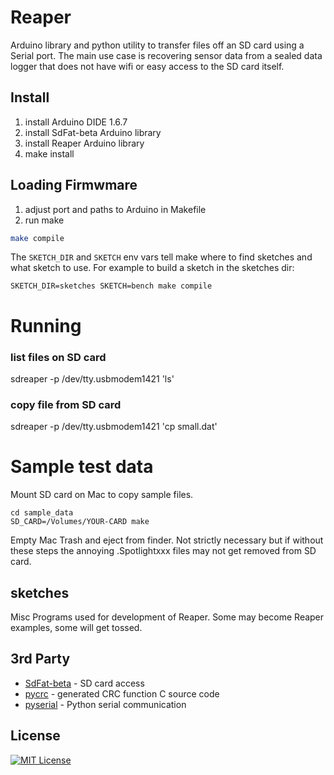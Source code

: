 # Reaper

Arduino library and python utility to transfer files off an SD card using a
Serial port. The main use case is recovering sensor data from a sealed data
logger that does not have wifi or easy access  to the SD card itself.

## Install
1. install Arduino DIDE 1.6.7
1. install SdFat-beta Arduino library
1. install Reaper Arduino library
1. make install

## Loading Firmwmare

1. adjust port and paths to Arduino in Makefile
1. run make

```bash
make compile
```

The `SKETCH_DIR` and `SKETCH` env vars tell make where to find sketches and what
sketch to use. For example to build a sketch in the sketches dir:

```
SKETCH_DIR=sketches SKETCH=bench make compile
```

# Running

### list files on SD card
sdreaper -p /dev/tty.usbmodem1421 'ls'

### copy file from SD card
sdreaper -p /dev/tty.usbmodem1421 'cp small.dat'


# Sample test data

Mount SD card on Mac to copy sample files.

```
cd sample_data
SD_CARD=/Volumes/YOUR-CARD make
```

Empty Mac Trash and eject from finder. Not strictly necessary but if without
these steps the annoying .Spotlightxxx files may not get removed from SD card.

## sketches

Misc Programs used for development of Reaper. Some may become Reaper examples, some
will get tossed.


## 3rd Party

- [SdFat-beta](https://github.com/greiman/SdFat-beta) - SD card access
- [pycrc](https://github.com/tpircher/pycrc) - generated CRC function C source code
- [pyserial]() - Python serial communication

## License
[![MIT License](http://img.shields.io/badge/license-MIT-blue.svg?style=flat)](LICENSE)
